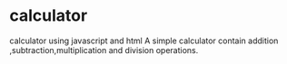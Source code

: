# calculator
calculator using javascript and html
A simple calculator contain addition ,subtraction,multiplication and division operations.
